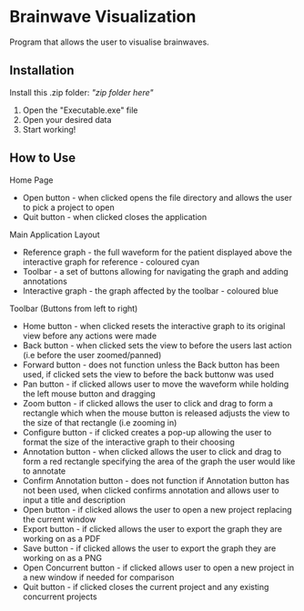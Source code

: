 **Brainwave Visualization**
===========================
Program that allows the user to visualise brainwaves.

**Installation**
----------------
Install this .zip folder:   *"zip folder here"*
1.  Open the "Executable.exe" file
2.  Open your desired data
3.  Start working!
    
**How to Use**
--------------
Home Page
*  Open button - when clicked opens the file directory and allows the user to pick a project to open
*  Quit button - when clicked closes the application

Main Application Layout
*  Reference graph - the full waveform for the patient displayed above the interactive graph for reference - coloured cyan
*  Toolbar - a set of buttons allowing for navigating the graph and adding annotations
*  Interactive graph - the graph affected by the toolbar - coloured blue

Toolbar (Buttons from left to right)
*  Home button - when clicked resets the interactive graph to its original view before any actions were made
*  Back button - when clicked sets the view to before the users last action (i.e before the user zoomed/panned)
*  Forward button - does not function unless the Back button has been used, if clicked sets the view to before the back buttonw was used
*  Pan button - if clicked allows user to move the waveform while holding the left mouse button and dragging
*  Zoom button - if clicked allows the user to click and drag to form a rectangle which when the mouse button is released adjusts the view to the size of that rectangle (i.e zooming in)
*  Configure button - if clicked creates a pop-up allowing the user to format the size of the interactive graph to their choosing
*  Annotation button - when clicked allows the user to click and drag to form a red rectangle specifying the area of the graph the user would like to annotate
*  Confirm Annotation button - does not function if Annotation button has not been used, when clicked confirms annotation and allows user to input a title and description
*  Open button - if clicked allows the user to open a new project replacing the current window
*  Export button - if clicked allows the user to export the graph they are working on as a PDF
*  Save button - if clicked allows the user to export the graph they are working on as a PNG
*  Open Concurrent button - if clicked allows user to open a new project in a new window if needed for comparison
*  Quit button - if clicked closes the current project and any existing concurrent projects